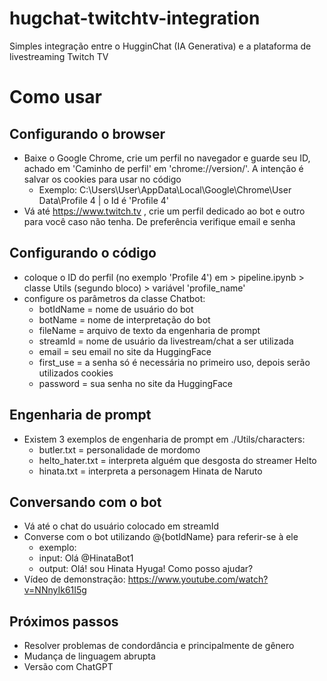 # hugchat-twitchtv-integration

Simples integração entre o HugginChat (IA Generativa) e a plataforma de livestreaming Twitch TV

# Como usar
## Configurando o browser
- Baixe o Google Chrome, crie um perfil no navegador e guarde seu ID, achado em 'Caminho de perfil' em 'chrome://version/'. A intenção é salvar os cookies para usar no código
  - Exemplo: C:\Users\User\AppData\Local\Google\Chrome\User Data\Profile 4 | o Id é 'Profile 4'
- Vá até https://www.twitch.tv , crie um perfil dedicado ao bot e outro para você caso não tenha. De preferência verifique email e senha

## Configurando o código
- coloque o ID do perfil (no exemplo 'Profile 4') em > pipeline.ipynb > classe Utils (segundo bloco) > variável 'profile_name'
- configure os parâmetros da classe Chatbot:
  - botIdName = nome de usuário do bot
  - botName = nome de interpretação do bot
  - fileName = arquivo de texto da engenharia de prompt
  - streamId = nome de usuário da livestream/chat a ser utilizada
  - email = seu email no site da HuggingFace
  - first_use = a senha só é necessária no primeiro uso, depois serão utilizados cookies
  - password = sua senha no site da HuggingFace
 
## Engenharia de prompt
- Existem 3 exemplos de engenharia de prompt em ./Utils/characters:
  - butler.txt = personalidade de mordomo
  - helto_hater.txt = interpreta alguém que desgosta do streamer Helto
  - hinata.txt = interpreta a personagem Hinata de Naruto
 
## Conversando com o bot
- Vá até o chat do usuário colocado em streamId
- Converse com o bot utilizando @{botIdName} para referir-se à ele
  - exemplo:
  - input: Olá @HinataBot1
  - output: Olá! sou Hinata Hyuga! Como posso ajudar?
- Vídeo de demonstração: https://www.youtube.com/watch?v=NNnyIk61I5g

## Próximos passos
- Resolver problemas de condordância e principalmente de gênero
- Mudança de linguagem abrupta
- Versão com ChatGPT
